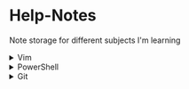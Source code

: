 # Help-Notes
Note storage for different subjects I'm learning 

<details>

<summary markdown="span">Vim</summary>

test text [help](./Vim/index.md)

</details>

<details>

<summary markdown="span">PowerShell</summary>

[Link](./PowerShell/index.md)

</details>

<details>

<summary markdown="span"> Git </summary>

[Link](./git/index.md)

</details>
